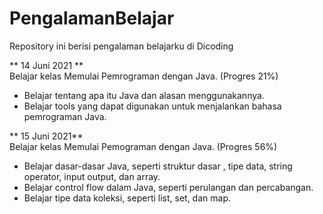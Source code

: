 # PengalamanBelajar
Repository ini berisi pengalaman belajarku di Dicoding

**  14 Juni 2021 **  
Belajar kelas Memulai Pemrograman dengan Java. (Progres 21%)
* Belajar tentang apa itu Java dan alasan menggunakannya.
* Belajar tools yang dapat digunakan untuk menjalankan bahasa pemrograman Java.

**  15 Juni 2021**  
Belajar kelas Memulai Pemograman dengan Java. (Progres 56%)
* Belajar dasar-dasar Java, seperti struktur dasar , tipe data, string operator, input output, dan array.
* Belajar control flow dalam Java, seperti perulangan dan percabangan.
* Belajar tipe data koleksi, seperti list, set, dan map.
